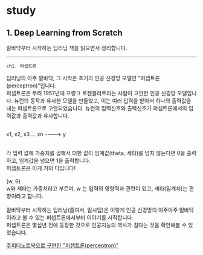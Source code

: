 # study

## 1. Deep Learning from Scratch
밑바닥부터 시작하는 딥러닝 책을 읽으면서 정리합니다.  
<hr/>

```
ch1. 퍼셉트론
```

딥러닝의 아주 밑바닥, 그 시작은 초기의 인공 신경망 모델인 "퍼셉트론(perceptron)"입니다.    
퍼셉트론은 무려 1957년에 프랑크 로젠블라트라는 사람이 고안한 인공 신경망 모델입니다. 뉴런의 동작과 유사한 모델을 만들었고, 이는 여러 입력을 받아서 하나의 출력값을 내는 퍼셉트론으로 고안되었습니다. 뉴런의 입력신호와 출력신호가 퍼셉트론에서의 입력값과 출력값과 유사합니다.    
<br/>

x1, x2, x3 ... xn ----> y
<br/>
<br/>

각 입력 값에 가중치를 곱해서 더한 값이 임계값(theta, 세타)를 넘지 않는다면 0을 출력하고, 임계값을 넘으면 1을 출력합니다.   
퍼셉트론은 이게 거의 다입니다!    
<br/>
(w, θ)
<br/>
w와 세타는 가중치라고 부르며, w 는 입력의 영향력과 관련이 있고, 세타(임계치)는 편향이라고 합니다.     
<br/>
밑바닥부터 시작하는 딥러닝(줄여서, 밑시딥)은 이렇게 인공 신경망의 아주아주 밑바닥이라고 볼 수 있는 퍼셉트론에서부터 이야기를 시작합니다.      
퍼셉트론은 몇십년 전에 등장한 것으로 인공지능의 역사가 길다는 것을 확인해볼 수 있었습니다.      

[주피터노트북으로 구현한 "퍼셉트론(perceptron)"](perceptron.ipynb)
